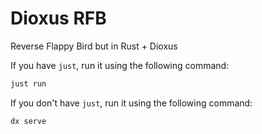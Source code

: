 # Dioxus RFB

Reverse Flappy Bird but in Rust + Dioxus

If you have `just`, run it using the following command:

```bash
just run
```

If you don't have `just`, run it using the following command:

```bash
dx serve
```
